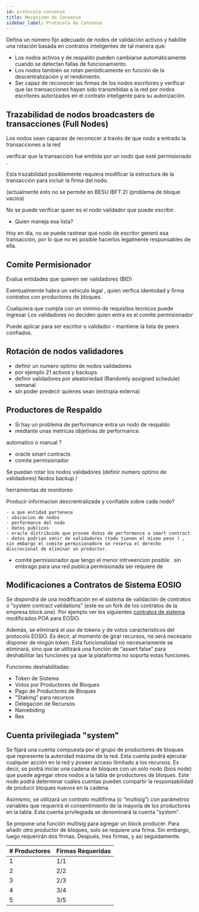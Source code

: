 ```yaml
---
id: protocolo-consenso
title: Mecanismo de Consenso
sidebar_label: Protocolo de Consenso
---
```


Defina un número fijo adecuado de nodos de validación activos y habilite una rotación basada en contratos inteligentes de tal manera que:
- Los nodos activos y de respaldo pueden cambiarse automáticamente cuando se detectan fallas de funcionamiento.
- Los nodos también se rotan periódicamente en función de la descentralización y el rendimiento.
- Ser capaz de reconocer las firmas de los nodos escritores y verificar que las transacciones hayan sido transmitidas a la red por nodos escritores autorizados en el contrato inteligente para su autorización. 


## Trazabilidad de nodos broadcasters de transacciones (Full Nodes)
Los nodos sean capaces de reconocer a través de que nodo a entrado la transacciones a la red 

verificar que la transacción fue emitida por un nodo que esté permisionado . 

Esta trazabilidad posiblemente requiera modificar la estructura de la transacción para incluir la firma del nodo.

(actualmente esto no se permite en BESU IBFT 2) (problema de bloque vacios)

No se puede verificar quien es el nodo validador que puede escribir.

- Quien maneja esa lista? 


Hoy en día, no se puede rastrear qué nodo de escritor generó esa transacción, por lo que no es posible hacerlos legalmente responsables de ella.

## Comite Permisionador

Evalua entidades que quieren ser validadores (BID)

Eventualmemte habra un vehiculo legal , quien verfica identodad y firma contratos con productores de bloques. 


Cualquiera que cumpla con un minimo de requisitos tecnicos puede ingresar
Los validadores no deciden quien entra es el comite permisionador

Puede aplicar para ser escritor o validador - mantiene la lista de peers confiados.





## Rotación de nodos validadores

- definir un numero optimo de nodos validadores 
- por ejemplo 21 activos y backups
- definir validadores por aleatoriedad (Randomly assigned schedule) semanal
- sin poder predecir quienes sean (entropia externa)


## Productores de Respaldo 
- Si hay un problema de performance entra un nodo de respaldo 
- mediante unas metricas objetivas de performance.

automatico o manual ?

-  oracle smart contracts
-  comite permisionador

Se puedan rotar los nodos validadores (definir numero optimo de validadores)
Nodos backup / 


herramientas de monitoreo

Producir informacion descrentralizada y confiable sobre cada nodo?


	- a que entidad pertenece 
	- ubicacion de nodos
	- performance del nodo
	- datos publicos
	- oracle distribuido que provee datos de performance a smart contract
	- datos podrian venir de validadores (todo tienen el mismo peso ) , sin embargo el comite permisionadore se reserva el derecho discrecional de eliminar un productor.

- comité permisionador que tengo el menor intrveencion posible  . sin embrago para una red publica permisionada ser requiere de 



## Modificaciones a Contratos de Sistema EOSIO

Se dispondrá de una modificación en el sistema de validación de contratos o “system contract validations” (este es un fork de los contratos de la empresa block.one). Por ejemplo ver los siguientes [contratos de sistema](https://github.com/theblockstalk/eosio-contracts/tree/governance/governance/POA/include) modificados POA para EOSIO.


Además, se eliminará el uso de tokens y de votos característicos del protocolo EOSIO. Es decir, al momento de girar recursos, no será necesario disponer de ningún token. Esta funcionalidad no necesariamente se eliminará, sino que se utilizará una función de “assert false” para deshabilitar las funciones ya que la plataforma no soporta estas funciones.

Funciones deshabilitadas:

 - Token de Sistema
 - Votos por Productores de Bloques
 - Pago de Productores de Bloques
 - "Staking" para recursos
 - Delegación de Recursos
 - Namebiding
 - Rex

## Cuenta privilegiada "system"

Se fijará una cuenta compuesta por el grupo de productores de bloques que represente la autoridad máxima de la red. Esta cuenta podrá ejecutar cualquier acción en la red y poseer acceso ilimitado a los recursos. Es decir, se podrá iniciar una cadena de bloques con un solo nodo (bios node) que puede agregar otros nodos a la tabla de productores de bloques. Este nodo podrá determinar cuáles cuentas pueden compartir la responsabilidad de producir bloques nuevos en la cadena.

Asimismo, se utilizará un contrato multifirma (o “multisig”) con parámetros variables que requerirá el consentimiento de la mayoría de los productores en la tabla. Esta cuenta privilegiada se denominará la cuenta “system”.

Se propone una función multisig para agregar un block producer. Para añadir otro productor de bloques, solo se requiere una firma. Sin embargo, luego requerirán dos firmas. Después, tres firmas, y así seguidamente.


| # Productores | Firmas Requeridas |
|---|---|
| 1 | 1/1 |
| 2 | 2/2 |
| 3 | 2/3 |
| 4 | 3/4 |
| 5 | 3/5 |
